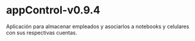 # appControl-v0.9.4
 Aplicación para almacenar empleados y asociarlos a notebooks y celulares con sus respectivas cuentas.
